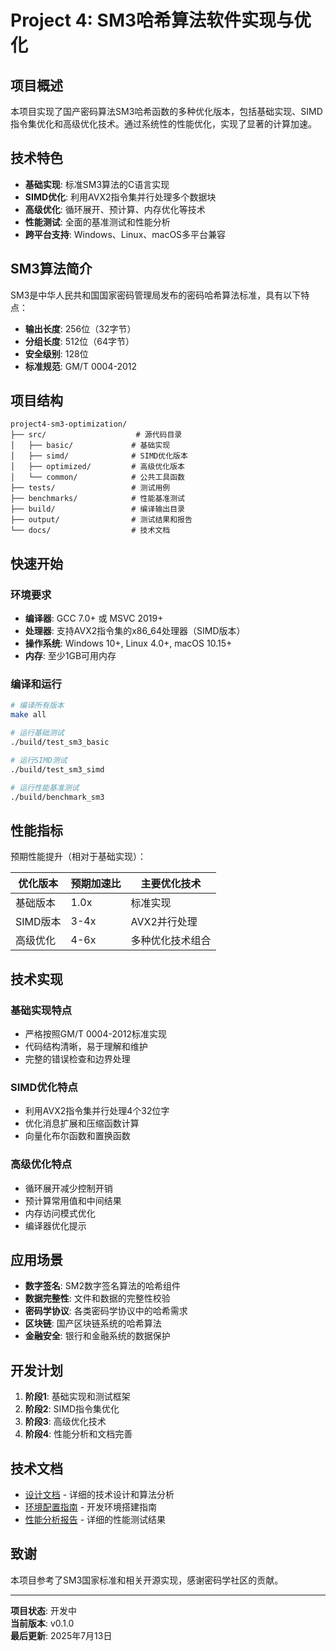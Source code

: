 # Project 4: SM3哈希算法软件实现与优化

## 项目概述

本项目实现了国产密码算法SM3哈希函数的多种优化版本，包括基础实现、SIMD指令集优化和高级优化技术。通过系统性的性能优化，实现了显著的计算加速。

## 技术特色

- **基础实现**: 标准SM3算法的C语言实现
- **SIMD优化**: 利用AVX2指令集并行处理多个数据块
- **高级优化**: 循环展开、预计算、内存优化等技术
- **性能测试**: 全面的基准测试和性能分析
- **跨平台支持**: Windows、Linux、macOS多平台兼容

## SM3算法简介

SM3是中华人民共和国国家密码管理局发布的密码哈希算法标准，具有以下特点：

- **输出长度**: 256位（32字节）
- **分组长度**: 512位（64字节）
- **安全级别**: 128位
- **标准规范**: GM/T 0004-2012

## 项目结构

```
project4-sm3-optimization/
├── src/                    # 源代码目录
│   ├── basic/             # 基础实现
│   ├── simd/              # SIMD优化版本
│   ├── optimized/         # 高级优化版本
│   └── common/            # 公共工具函数
├── tests/                 # 测试用例
├── benchmarks/            # 性能基准测试
├── build/                 # 编译输出目录
├── output/                # 测试结果和报告
└── docs/                  # 技术文档
```

## 快速开始

### 环境要求

- **编译器**: GCC 7.0+ 或 MSVC 2019+
- **处理器**: 支持AVX2指令集的x86_64处理器（SIMD版本）
- **操作系统**: Windows 10+, Linux 4.0+, macOS 10.15+
- **内存**: 至少1GB可用内存

### 编译和运行

```bash
# 编译所有版本
make all

# 运行基础测试
./build/test_sm3_basic

# 运行SIMD测试
./build/test_sm3_simd

# 运行性能基准测试
./build/benchmark_sm3
```

## 性能指标

预期性能提升（相对于基础实现）：

| 优化版本 | 预期加速比 | 主要优化技术 |
|----------|------------|--------------|
| 基础版本 | 1.0x | 标准实现 |
| SIMD版本 | 3-4x | AVX2并行处理 |
| 高级优化 | 4-6x | 多种优化技术组合 |

## 技术实现

### 基础实现特点
- 严格按照GM/T 0004-2012标准实现
- 代码结构清晰，易于理解和维护
- 完整的错误检查和边界处理

### SIMD优化特点
- 利用AVX2指令集并行处理4个32位字
- 优化消息扩展和压缩函数计算
- 向量化布尔函数和置换函数

### 高级优化特点
- 循环展开减少控制开销
- 预计算常用值和中间结果
- 内存访问模式优化
- 编译器优化提示

## 应用场景

- **数字签名**: SM2数字签名算法的哈希组件
- **数据完整性**: 文件和数据的完整性校验
- **密码学协议**: 各类密码学协议中的哈希需求
- **区块链**: 国产区块链系统的哈希算法
- **金融安全**: 银行和金融系统的数据保护

## 开发计划

1. **阶段1**: 基础实现和测试框架
2. **阶段2**: SIMD指令集优化
3. **阶段3**: 高级优化技术
4. **阶段4**: 性能分析和文档完善

## 技术文档

- [设计文档](docs/设计文档.md) - 详细的技术设计和算法分析
- [环境配置指南](docs/环境配置指南.md) - 开发环境搭建指南
- [性能分析报告](output/性能分析报告.md) - 详细的性能测试结果

## 致谢

本项目参考了SM3国家标准和相关开源实现，感谢密码学社区的贡献。

---

**项目状态**: 开发中  
**当前版本**: v0.1.0  
**最后更新**: 2025年7月13日
